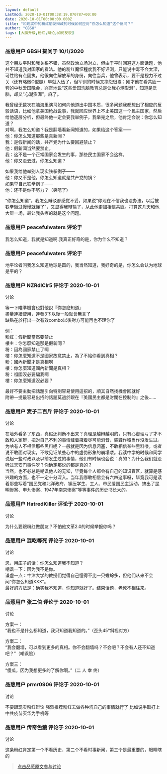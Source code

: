 ```yaml
---
layout: default
Lastmod: 2020-10-01T00:38:19.870787+00:00
date: 2020-10-01T00:00:00.000Z
title: "和现实中的粉红朋友辩政的时候如何应对“你怎么知道”这个反问？"
author: "GBSH"
tags: [大脑升级,粉红,辩论,如何反驳]
---
```



### 品葱用户 **GBSH** 提问于 10/1/2020
    
这个朋友平时和我关系不错，虽然政治立场对立，但由于平时回避这方面话题，他并不知道我对国家的看法。他的粉红魔怔程度我不好评测，只能说中毒不会太深，可性格有点固执，他很向往解放军的身份，向往当兵，他曾表示，要不是视力不过关（还有略微O型腿）早就入伍了，但军训的时候又抱怨很累；刚才他在看共匪一套的中秋爱国晚会，兴奋地说“这些爱国洗脑教育总是让我心潮澎湃”，知道是洗脑，却又“心潮澎湃”，麻了。  
  
我曾经无数次在脑海里演习如何向他道出中国本质，很多问题我都想出了相应的反驳话语，比如他拿美国枪战说事，我就回应世界上不止美国这一个民主国家，然后给他逐层分析，但最终他一定会要我举例子，我举完之后，他肯定会说：你怎么知道？  
对啊，我怎么知道？我是翻墙看新闻知道的，如果给这个答案——  
他：你怎么知道那些是真新闻？  
我：是假新闻的话，共产党为什么要回避禁止？  
他：假新闻当然要禁止。  
我：这不是一个正常国家会发生的事，那些民主国家不会这样。  
他：你又没去过，你怎么知道？  
  
如果我给他举别人现实铁拳例子——  
他：你又不是他，你怎么知道就是共产党的锅？  
如果举自己铁拳例子——  
他：还不是你不努力？（笑嘻了）  
  
“你怎么知道”，我怎么辩驳都感觉不妥，如果说“你现在不信我也没办法，以后被铁拳砸过慢慢就懂了”，又显得我辩输了，从此他更加相信共匪。打算这几天和他大辩一场，最让我头疼的就是这个问题。
    
                

### 品葱用户 **peacefulwaters** 评论于 
        
我怎么知道，我就是知道啊.我真正好奇的是，你为什么不知道？
        
                

### 品葱用户 **peacefulwaters** 评论于 
        
地平论者问我怎么知道地球是圆的，我当然知道，我好奇的是，你怎么会认为地球是平的？
        
                

### 品葱用户 **NZRdlClr5** 评论于 2020-10-01
讨论

        
等一下瞄準機會也對他說『你怎麼知道』  
盡量連續使用，連發3下以後一般就會無言了  
缺點在於打出一次有效combo以後對方可能再也不理你了  
  
例：  
粉紅：假新聞當然要禁止  
樓主：你怎麼知道那是假新聞？  
粉：因為國家禁止了啊  
樓：你怎麼知道不是國家故意禁止，為了不給你看到真相？  
粉：國內新聞才是真相啊  
樓：你怎麼知道國內新聞是真相？  
粉：祖國沒必要騙我啊  
樓：你怎麼知道沒必要？  
  
最好不要主動把話題引向特別容易使用這招的，順其自然找機會回就好  
附帶一提最容易出招的話題莫過於跟在『美國民主都是財閥在控制的』之後……
        
                

### 品葱用户 **麦子二百斤** 评论于 2020-10-01
讨论

        
在墙外看多了东西，真假还判断不出来？真理是越辩越明的，只有心虚理亏了才不敢和人家辩，把对自己不利的事情藏着掖着尽可能消音，装聋作哑当作没发生过。  
为啥有人不相信那些黑料呢？一般就是因为信息闭塞，不敢相信某些黑料喽，或者说不敢面对现实，不敢见证某些心中的虚伪形象的崩塌喽。我读中学的时候和同学说起一些时政以及以前发生过的事情，他们有时候也会说：真的？为什么我们就没听过天安门事件呀？你确定那说的都是真的？  
当然，也不必总是嘲讽他人的无知，毕竟每个人都会有自己的知识盲区，就算是感兴趣的方面，也不一定十分深入。当年我哪敢相信会有六四这事呀，毕竟我可是读着那些写着“国民党和北洋政府，镇压学生、工人、市民爱国民主运动，搞出了昆明惨案、申九惨案、1947年南京惨案”等等事件的历史书长大的。
        
                

### 品葱用户 **HatredKiller** 评论于 2020-10-01
讨论

        
为什么要跟粉红做朋友？不怕他文革2.0的时候举报你吗？
        
                

### 品葱用户 **混吃等死** 评论于 2020-10-01
讨论

        
恩，用庄子的话：你怎么知道我不知道？  
嘲讽一下：因为我不是你。  
谦虚一点：牛津大学的教授们觉得自己懂得不比一只蟾蜍多，但他们从来不会问“你怎么知道XXX”。  
最好的方法是：确实我不知道，你知道就好了。结束话题，老死不相往来。
        
                

### 品葱用户 **张二伯** 评论于 2020-10-01
讨论

        
方案一：  
“我也不是什么都知道，我只知道我知道的。”（歪头45°斜视对方）  
  
方案二：  
“我会翻墙，可以看到更多的真相。你不会翻墙吗？不会吧？不会有人还不知道吧？”（嘲讽脸）  
  
方案三：  
“傻瓜，因为我想更多的了解你啊。”（二 人 幸 终）
        
                

### 品葱用户 **prmr0906** 评论于 2020-10-01
讨论

        
不要跟现实粉红辩论 强烈推荐粉红去做各种坑自己的事情就行了 比如说争取打上中共疫苗买华为手机等
        
                

### 品葱用户 **传奇色狼** 评论于 2020-10-01
讨论

        
这条粉红肯定第一个不看历史，第二个不看时事新闻，第三个是最重要的，眼睛瞎的
        
                





> [点击品葱原文参与讨论](https://pincong.rocks/question/31615)

